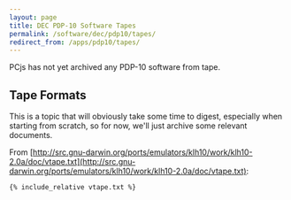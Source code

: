 ```yaml
---
layout: page
title: DEC PDP-10 Software Tapes
permalink: /software/dec/pdp10/tapes/
redirect_from: /apps/pdp10/tapes/
---
```


PCjs has not yet archived any PDP-10 software from tape.

Tape Formats
------------

This is a topic that will obviously take some time to digest, especially when starting from scratch, so for
now, we'll just archive some relevant documents.

From [http://src.gnu-darwin.org/ports/emulators/klh10/work/klh10-2.0a/doc/vtape.txt](http://src.gnu-darwin.org/ports/emulators/klh10/work/klh10-2.0a/doc/vtape.txt):

```
{% include_relative vtape.txt %}
```

